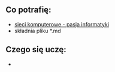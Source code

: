 ## Co potrafię:
* [sieci komputerowe - pasja informatyki](https://www.youtube.com/playlist?list=PLOYHgt8dIdoz2fyn0gv4fs2t4tayalsh3)
* składnia pliku *.md

## Czego się uczę:
* 